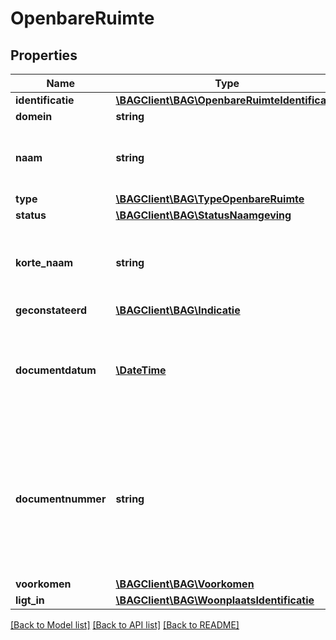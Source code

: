 # OpenbareRuimte

## Properties
Name | Type | Description | Notes
------------ | ------------- | ------------- | -------------
**identificatie** | [**\BAGClient\BAG\OpenbareRuimteIdentificatie**](OpenbareRuimteIdentificatie.md) |  | 
**domein** | **string** | NL.IMBAG.Openbareruimte | 
**naam** | **string** | Een naam die aan een openbare ruimte is toegekend in een daartoe strekkend formeel gemeentelijk besluit. | 
**type** | [**\BAGClient\BAG\TypeOpenbareRuimte**](TypeOpenbareRuimte.md) |  | 
**status** | [**\BAGClient\BAG\StatusNaamgeving**](StatusNaamgeving.md) |  | 
**korte_naam** | **string** | De officiële openbare ruimte naam als deze niet langer is dan 24 tekens of de volgens de NEN5825 verkorte naam van maximaal 24 tekens. | 
**geconstateerd** | [**\BAGClient\BAG\Indicatie**](Indicatie.md) |  | 
**documentdatum** | [**\DateTime**](\DateTime.md) | De datum waarop het brondocument is vastgesteld, op basis waarvan een opname, mutatie of een verwijdering van gegevens ten aanzien van een object heeft plaatsgevonden. | 
**documentnummer** | **string** | De unieke aanduiding van het brondocument op basis waarvan een opname, mutatie of een verwijdering van gegevens ten aanzien van een woonplaats heeft plaatsgevonden binnen een gemeente. Alle karakters uit de MES-1 karakterset zijn toegestaan. | 
**voorkomen** | [**\BAGClient\BAG\Voorkomen**](Voorkomen.md) |  | 
**ligt_in** | [**\BAGClient\BAG\WoonplaatsIdentificatie**](WoonplaatsIdentificatie.md) |  | 

[[Back to Model list]](../../README.md#documentation-for-models) [[Back to API list]](../../README.md#documentation-for-api-endpoints) [[Back to README]](../../README.md)

